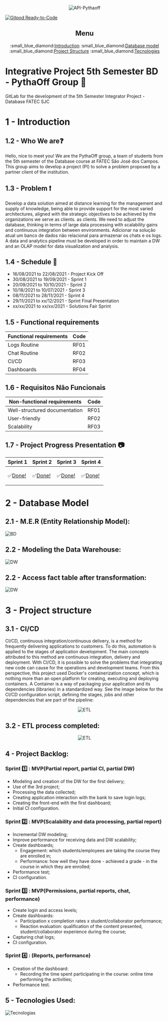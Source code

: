 <div align="center">
      
![API-Pythaoff](/Documentos/Logo_PythaOff.png)
      
</div>

[![Gitpod Ready-to-Code](https://img.shields.io/badge/Gitpod-Ready--to--Code-blue?logo=gitpod)](https://gitpod.io/#https://gitlab.com/gurst6/pythaoff-ness)


<div align="center">
      <h2>Menu</h2>
      <p>
            :small_blue_diamond:<a href="#introducao">Introduction</a>
            :small_blue_diamond:<a href="#bd">Database model</a>
            :small_blue_diamond:<a href="#estrutura">Project Structure</a>
            :small_blue_diamond:<a href="#tecnologia">Tecnologies</a>
      </p>
</div>


# <h1>Integrative Project 5th Semester BD - PythaOff Group :no_mobile_phones:</h1>

GitLab for the development of the 5th Semester Integrator Project - Database FATEC SJC

<a name=“introducao”></a>
# 1 - Introduction
## 1.2 - Who We are:question:
Hello, nice to meet you! 
We are the PythaOff group, a team of students from the 5th semester of the Database course at FATEC São José dos Campos. This group aims to develop a project (PI) to solve a problem proposed by a partner client of the institution.

## 1.3 - Problem :exclamation:
Develop a data solution aimed at distance learning for the management and supply of knowledge, being able to provide support for the most varied 
architectures, aligned with the strategic objectives to be achieved by the organizations we serve as clients. 
as clients. We need to adjust the database, thinking in terms of large data processing with scalability gains and 
continuous integration between environments. Adicionar na solução atual um banco de dados não relacional para armazenar os chats e os logs. 
A data and analytics pipeline must be developed in order to maintain a DW and an OLAP model for data visualization and analysis.

## 1.4 - Schedule :calendar:
* 16/08/2021 to 22/08/2021 - Project Kick Off
* 30/08/2021 to 19/09/2021 - Sprint 1
* 20/09/2021 to 10/10/2021 - Sprint 2
* 10/18/2021 to 10/07/2021 - Sprint 3
* 08/11/2021 to 28/11/2021 - Sprint 4
* 29/11/2021 to xx/12/2021 - Sprint Final Presentation
* xx/xx/2021 to xx/xx/2021 - Solutions Fair Sprint

## 1.5 - Functional requirements

| Functional requirements | Code |                                                                                                                                    
| ----------------------------------|---------|
|Logs Routine |RF01 |
|Chat Routine |RF02 |
|CI/CD |RF03 | 
|Dashboards |RF04 | 
## 1.6 - Requisitos Não Funcionais

| Non-functional requirements | Code |                                                                                                                                    
| ----------------------------------|---------|
|Well-structured documentation |RF01 |
|User-friendly |RF02 |
|Scalability |RF03 |

## 1.7 - Project Progress Presentation :camera:
| Sprint 1 | Sprint 2 | Sprint 3 | Sprint 4 |
|--------- |--------- |--------- |--------- |
|<p>:white_check_mark:<a href=“#sprint01”>Done! </a></p>|<p>:white_check_mark:<a href=“#sprint02”>Done! </a></p>|<p>:white_check_mark:<a href=“#sprint03”>Done!</a></p>|<p>:white_check_mark:<a href=“#sprint04”>Done!<a></p>|

<a name=“bd”></a>
# 2 - Database Model
## 2.1 - M.E.R (Entity Relationship Model):
<div align=“center”>

![BD](/Documentos/new_oltp.png)
</div>

## 2.2 - Modeling the Data Warehouse:
<div align=“center”>
      
![DW](/Documentos/new_dw.png)
</div>

## 2.2 - Access fact table after transformation:
<div align=“center”>
      
![DW](/Documentos/factAccess.png)
</div>

<a name="ETL"></a>
# 3 - Project structure

## 3.1 - CI/CD
CI/CD, continuous integration/continuous delivery, is a method for frequently delivering applications to customers. To do this, automation is applied to the stages of application development. The main concepts attributed to this method are continuous integration, delivery and deployment. With CI/CD, it is possible to solve the problems that integrating new code can cause for the operations and development teams. From this perspective, this project used Docker's containerization concept, which is nothing more than an open platform for creating, executing and deploying containers. A Container is a way of packaging your application and its dependencies (libraries) in a standardized way. See the image below for the CI/CD configuration script, defining the stages, jobs and other dependencies that are part of the pipeline:

<div align="center">
      
![ETL](/Documentos/cicd.png)
</div>


## 3.2 - ETL process completed:
<div align="center">
      
![ETL](/Documentos/etl_finalizado.png)
</div>

## 4 - Project Backlog:

<a name=“sprint01”></a>
### Sprint :one: : MVP(Partial report, partial CI, partial DW)
* Modeling and creation of the DW for the first delivery;
* Use of the 3rd project;
* Processing the data collected;
* Creating application interaction with the bank to save login logs;
* Creating the front-end with the first dashboard;
* Initial CI configuration.

<a name=“sprint02”></a>
### Sprint :two: : MVP(Scalability and data processing, partial report)
* Incremental DW modeling;
* Improve performance for receiving data and DW scalability;
* Create dashboards;
  * Engagement: which students/employees are taking the course they are enrolled in;
  * Performance: how well they have done - achieved a grade - in the course in which they are enrolled;
* Performance test;
* CI configuration.

<a name=“sprint03”></a>
### Sprint :three: : MVP(Permissions, partial reports, chat, performance)
* Create login and access levels;
* Create dashboards:
  * Participation x completion rates x student/collaborator performance;
  * Reaction evaluation: qualification of the content presented, student/collaborator experience during the course;
* Capturing chat logs;
* CI configuration.

<a name=“sprint04”></a>
### Sprint :four: : (Reports, performance)
* Creation of the dashboard:
  * Recording the time spent participating in the course: online time performing the activities;
* Performance test.

<a name=“tecnologia”></a>
## 5 - Tecnologies Used:
<div align=“center”>
      
![Tecnologias](/Documentos/tecnologias_utilizadas.png)
</div>

